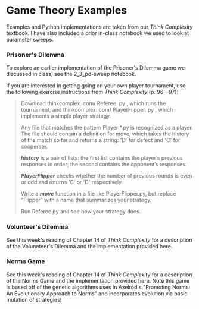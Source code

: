 # Game Theory Examples

Examples and Python implementations are taken from our _Think Complexity_ textbook. I have also included a prior in-class notebook we used to look at parameter sweeps. 


### Prisoner's Dilemma

To explore an earlier implementation of the Prisoner's Dilemma game we discussed in class, see the 2_3_pd-sweep notebook. 

If you are interested in getting going on your own player tournament, use the following exercise instructions from _Think Complexity_ (p. 96 - 97):

> Download thinkcomplex. com/ Referee. py , which runs the tournament, and thinkcomplex. com/ PlayerFlipper. py , which implements a simple player strategy.
>
> Any file that matches the pattern Player &ast;.py is recognized as a player. The file should contain a definition for move, which takes the history of the match so far and returns a string: 'D' for defect and 'C' for cooperate.
>
> **_history_** is a pair of lists: the first list contains the player’s previous responses in order; the second contains the opponent’s responses. 
>
> **_PlayerFlipper_** checks whether the number of previous rounds is even or odd and returns 'C' or 'D' respectively. 
>
> Write a **_move_** function in a file like PlayerFlipper.py, but replace “Flipper” with a name that summarizes your strategy. 
>
> Run Referee.py and see how your strategy does.


### Volunteer's Dilemma

See this week's reading of Chapter 14 of _Think Complexity_ for a description of the Voluneteer's Dilemma and the implementation provided here.

### Norms Game

See this week's reading of Chapter 14 of _Think Complexity_ for a description of the Norms Game and the implementation provided here. Note this game is based off of the genetic algorithms uses in Axelrod's "Promoting Norms: An Evolutionary Approach to Norms" and incorporates evolution via basic mutation of strategies!

